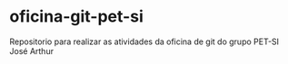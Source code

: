 # oficina-git-pet-si
Repositorio para realizar as atividades da oficina de git do grupo PET-SI
José Arthur